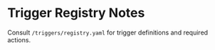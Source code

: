 # Trigger Registry Notes

Consult `/triggers/registry.yaml` for trigger definitions and required actions.
